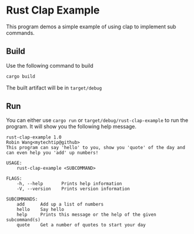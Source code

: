 # Rust Clap Example

This program demos a simple example of using clap to implement sub commands. 

## Build

Use the following command to build

```bash
cargo build
```

The built artifact will be in `target/debug`

## Run

You can either use `cargo run` or `target/debug/rust-clap-example` to run the program. It will show you the following help message.

```
rust-clap-example 1.0
Robin Wang<mytechtip@github>
This program can say 'hello' to you, show you 'quote' of the day and can even help you 'add' up numbers!

USAGE:
    rust-clap-example <SUBCOMMAND>

FLAGS:
    -h, --help       Prints help information
    -V, --version    Prints version information

SUBCOMMANDS:
    add      Add up a list of numbers
    hello    Say hello
    help     Prints this message or the help of the given subcommand(s)
    quote    Get a number of quotes to start your day
```


